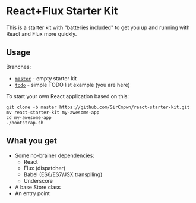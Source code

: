 # React+Flux Starter Kit

This is a starter kit with "batteries included" to get you up and running with
React and Flux more quickly.

## Usage

Branches:

* [`master`](https://github.com/SirCmpwn/react-starter-kit/tree/master) - empty starter kit
* [`todo`](https://github.com/SirCmpwn/react-starter-kit/tree/todo) - simple TODO list example (you are here)

To start your own React application based on this:

    git clone -b master https://github.com/SirCmpwn/react-starter-kit.git
    mv react-starter-kit my-awesome-app
    cd my-awesome-app
    ./bootstrap.sh

## What you get

* Some no-brainer dependencies:
    * React
    * Flux (dispatcher)
    * Babel (ES6/ES7/JSX transpiling)
    * Underscore
* A base Store class
* An entry point
